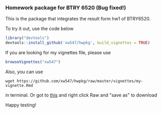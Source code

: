 ### Homework package for BTRY 6520 (Bug fixed!)
This is the package that integrates the result form hw1 of BTRY6520.

To try it out, use the code below

```r
library("devtools")
devtools::install_github('xw547/hwpkg', build_vignettes = TRUE)
```
If you are looking for my vignettes file, please use

```r
browseVignettes("xw547")
```

Also, you can use  

```
wget https://github.com/xw547/hwpkg/raw/master/vignettes/my-vignette.Rmd
```

in terminal. Or got to [this](https://github.com/xw547/hwpkg/blob/master/vignettes/my-vignette.Rmd)
and right click Raw and "save as" to download

Happy testing!


